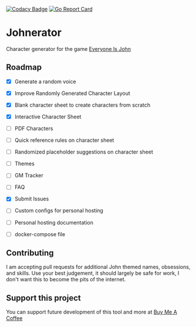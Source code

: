 [![Codacy Badge](https://app.codacy.com/project/badge/Grade/6b12e5095a04487ca398b9c9b1cd1d75)](https://www.codacy.com/gh/jmillerv/johngenerator/dashboard?utm_source=github.com&amp;utm_medium=referral&amp;utm_content=jmillerv/johngenerator&amp;utm_campaign=Badge_Grade) [![Go Report Card](https://goreportcard.com/badge/github.com/jmillerv/johngenerator)](https://goreportcard.com/report/github.com/jmillerv/johngenerator)
# Johnerator 
Character generator for the game [Everyone Is John](https://img.4plebs.org/boards/tg/image/1377/34/1377343288798.pdf)

## Roadmap 
- [x] Generate a random voice
- [x] Improve Randomly Generated Character Layout
- [x] Blank character sheet to create characters from scratch
- [x] Interactive Character Sheet 
- [ ] PDF Characters
- [ ] Quick reference rules on character sheet
- [ ] Randomized placeholder suggestions on character sheet
- [ ] Themes
- [ ] GM Tracker
- [ ] FAQ
- [x] Submit Issues
- [ ] Custom configs for personal hosting
- [ ] Personal hosting documentation
- [ ] docker-compose file


## Contributing 
I am accepting pull requests for additional John themed names, obsessions, and skills.
Use your best judgement, it should largely be safe for work, I don't want this to become the pits of the internet. 

## Support this project 

You can support future development of this tool and more at [Buy Me A Coffee](https://buymeacoffee.com/jeremiah.dev)                
